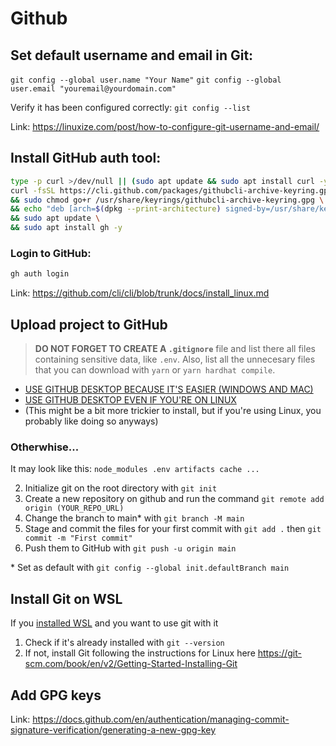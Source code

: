 # Github

## Set default username and email in Git:

`git config --global user.name "Your Name"`
`git config --global user.email "youremail@yourdomain.com"`

Verify it has been configured correctly: `git config --list`

Link: https://linuxize.com/post/how-to-configure-git-username-and-email/

## Install GitHub auth tool:

```bash
type -p curl >/dev/null || (sudo apt update && sudo apt install curl -y)
curl -fsSL https://cli.github.com/packages/githubcli-archive-keyring.gpg | sudo dd of=/usr/share/keyrings/githubcli-archive-keyring.gpg \
&& sudo chmod go+r /usr/share/keyrings/githubcli-archive-keyring.gpg \
&& echo "deb [arch=$(dpkg --print-architecture) signed-by=/usr/share/keyrings/githubcli-archive-keyring.gpg] https://cli.github.com/packages stable main" | sudo tee /etc/apt/sources.list.d/github-cli.list > /dev/null \
&& sudo apt update \
&& sudo apt install gh -y
```

### Login to GitHub:

```bash
gh auth login
```

Link: https://github.com/cli/cli/blob/trunk/docs/install_linux.md

## Upload project to GitHub

> **DO NOT FORGET TO CREATE A `.gitignore`** file and list there all files containing sensitive data, like `.env`. Also, list all the unnecesary files that you can download with `yarn` or `yarn hardhat compile`.

-   [USE GITHUB DESKTOP BECAUSE IT'S EASIER (WINDOWS AND MAC)](https://desktop.github.com/)
-   [USE GITHUB DESKTOP EVEN IF YOU'RE ON LINUX](https://github.com/muroko/github-desktop-linux)
-   (This might be a bit more trickier to install, but if you're using Linux, you probably like doing so anyways)

### Otherwhise...

It may look like this:
`node_modules .env artifacts cache ...`

2. Initialize git on the root directory with `git init`
3. Create a new repository on github and run the command `git remote add origin (YOUR_REPO_URL)`
4. Change the branch to main\* with `git branch -M main`
5. Stage and commit the files for your first commit with `git add .` then `git commit -m "First commit"`
6. Push them to GitHub with `git push -u origin main`

\* Set as default with `git config --global init.defaultBranch main`

## Install Git on WSL

If you [installed WSL](./HOW-TO-LINUX.md#install-wsl-windows-subsystem-for-linux) and you want to use git with it

1. Check if it's already installed with `git --version`
2. If not, install Git following the instructions for Linux here https://git-scm.com/book/en/v2/Getting-Started-Installing-Git

## Add GPG keys 

Link: https://docs.github.com/en/authentication/managing-commit-signature-verification/generating-a-new-gpg-key
